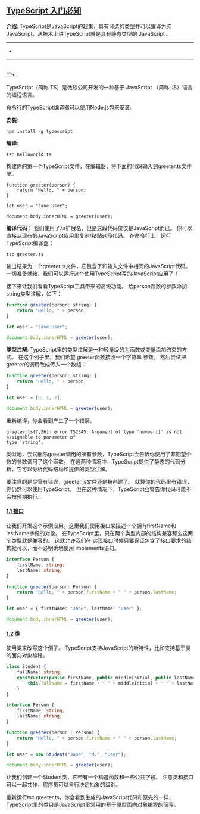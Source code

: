 ## [TypeScript 入门必知](#)
**介绍**: TypeScript是JavaScript的超集，具有可选的类型并可以编译为纯JavaScript。从技术上讲TypeScript就是具有静态类型的 JavaScript 。

----

- 

----
### [一、](#)
TypeScript（简称 TS）是微软公司开发的一种基于 JavaScript （简称 JS）语言的编程语言。

命令行的TypeScript编译器可以使用Node.js包来安装:

**安装**:
```shell
npm install -g typescript
```
**编译**:
```shell
tsc helloworld.ts
```

构建你的第一个TypeScript文件，在编辑器，将下面的代码输入到greeter.ts文件里。
```shell
function greeter(person) {
    return "Hello, " + person;
}

let user = "Jane User";

document.body.innerHTML = greeter(user);
```
**编译代码**： 我们使用了.ts扩展名，但是这段代码仅仅是JavaScript而已。 你可以直接从现有的JavaScript应用里复制/粘贴这段代码。
在命令行上，运行TypeScript编译器：
```shell
tsc greeter.ts
```
输出结果为一个greeter.js文件，它包含了和输入文件中相同的JavsScript代码。 一切准备就绪，我们可以运行这个使用TypeScript写的JavaScript应用了！

接下来让我们看看TypeScript工具带来的高级功能。 给person函数的参数添加: string类型注解，如下：
```javascript
function greeter(person: string) {
    return "Hello, " + person;
}

let user = "Jane User";

document.body.innerHTML = greeter(user);
```
**类型注解**: TypeScript里的类型注解是一种轻量级的为函数或变量添加约束的方式。 在这个例子里，我们希望 greeter函数接收一个字符串
参数。 然后尝试把 greeter的调用改成传入一个数组：
```javascript
function greeter(person: string) {
    return "Hello, " + person;
}

let user = [0, 1, 2];

document.body.innerHTML = greeter(user);
```
重新编译，你会看到产生了一个错误。
```
greeter.ts(7,26): error TS2345: Argument of type 'number[]' is not assignable to parameter of
type 'string'.
```
类似地，尝试删除greeter调用的所有参数，TypeScript会告诉你使用了非期望个数的参数调用了这个函数。 
在这两种情况中，TypeScript提供了静态的代码分析，它可以分析代码结构和提供的类型注解。

要注意的是尽管有错误，greeter.js文件还是被创建了。 就算你的代码里有错误，你仍然可以使用TypeScript。
但在这种情况下，TypeScript会警告你代码可能不会按预期执行。

#### [1.1 接口](#)
让我们开发这个示例应用。这里我们使用接口来描述一个拥有firstName和lastName字段的对象。 
在TypeScript里，只在两个类型内部的结构兼容那么这两个类型就是兼容的。 这就允许我们在
实现接口时候只要保证包含了接口要求的结构就可以，而不必明确地使用 implements语句。

```typescript
interface Person {
    firstName: string;
    lastName: string;
}

function greeter(person: Person) {
    return "Hello, " + person.firstName + " " + person.lastName;
}

let user = { firstName: "Jane", lastName: "User" };

document.body.innerHTML = greeter(user);
```

#### [1.2 类](#)
使用类来改写这个例子。 TypeScript支持JavaScript的新特性，比如支持基于类的面向对象编程。

```typescript
class Student {
    fullName: string;
    constructor(public firstName, public middleInitial, public lastName) {
        this.fullName = firstName + " " + middleInitial + " " + lastName;
    }
}

interface Person {
    firstName: string;
    lastName: string;
}

function greeter(person : Person) {
    return "Hello, " + person.firstName + " " + person.lastName;
}

let user = new Student("Jane", "M.", "User");

document.body.innerHTML = greeter(user);
```
让我们创建一个Student类，它带有一个构造函数和一些公共字段。 
注意类和接口可以一起共作，程序员可以自行决定抽象的级别。

重新运行tsc greeter.ts，你会看到生成的JavaScript代码和原先的一样，TypeScript里的类只是JavaScript里常用的基于原型面向对象编程的简写。









